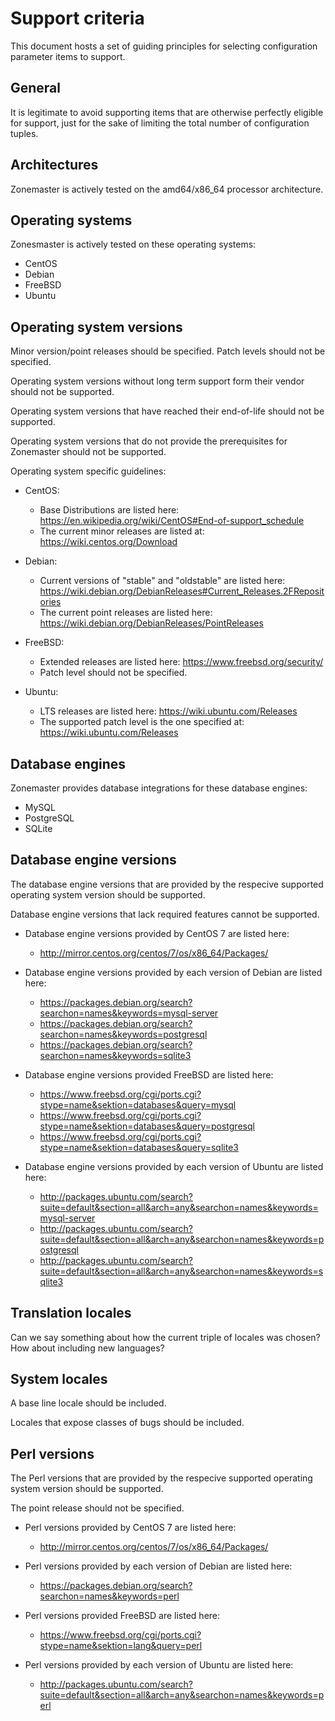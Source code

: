 Support criteria
================
This document hosts a set of guiding principles for selecting configuration
parameter items to support.


## General

It is legitimate to avoid supporting items that are otherwise perfectly eligible
for support, just for the sake of limiting the total number of configuration
tuples.


## Architectures

Zonemaster is actively tested on the amd64/x86_64 processor architecture.


## Operating systems

Zonesmaster is actively tested on these operating systems:

* CentOS
* Debian
* FreeBSD
* Ubuntu


## Operating system versions

Minor version/point releases should be specified. Patch levels should not be specified.

Operating system versions without long term support form their vendor should not be supported.

Operating system versions that have reached their end-of-life should not be supported.

Operating system versions that do not provide the prerequisites for Zonemaster should not be supported.

Operating system specific guidelines:

* CentOS:
  * Base Distributions are listed here:
    https://en.wikipedia.org/wiki/CentOS#End-of-support_schedule
  * The current minor releases are listed at:
    https://wiki.centos.org/Download

* Debian:
  * Current versions of "stable" and "oldstable" are listed here:
    https://wiki.debian.org/DebianReleases#Current_Releases.2FRepositories
  * The current point releases are listed here:
    https://wiki.debian.org/DebianReleases/PointReleases

* FreeBSD:
  * Extended releases are listed here:
    https://www.freebsd.org/security/
  * Patch level should not be specified.

* Ubuntu:
  * LTS releases are listed here:
    https://wiki.ubuntu.com/Releases
  * The supported patch level is the one specified at:
    https://wiki.ubuntu.com/Releases


## Database engines

Zonemaster provides database integrations for these database engines:

* MySQL
* PostgreSQL
* SQLite


## Database engine versions

The database engine versions that are provided by the respecive supported
operating system version should be supported.

Database engine versions that lack required features cannot be supported.

* Database engine versions provided by CentOS 7 are listed here:
  * http://mirror.centos.org/centos/7/os/x86_64/Packages/

* Database engine versions provided by each version of Debian are listed here:
  * https://packages.debian.org/search?searchon=names&keywords=mysql-server
  * https://packages.debian.org/search?searchon=names&keywords=postgresql
  * https://packages.debian.org/search?searchon=names&keywords=sqlite3

* Database engine versions provided FreeBSD are listed here:
  * https://www.freebsd.org/cgi/ports.cgi?stype=name&sektion=databases&query=mysql
  * https://www.freebsd.org/cgi/ports.cgi?stype=name&sektion=databases&query=postgresql
  * https://www.freebsd.org/cgi/ports.cgi?stype=name&sektion=databases&query=sqlite3

* Database engine versions provided by each version of Ubuntu are listed here:
  * http://packages.ubuntu.com/search?suite=default&section=all&arch=any&searchon=names&keywords=mysql-server
  * http://packages.ubuntu.com/search?suite=default&section=all&arch=any&searchon=names&keywords=postgresql
  * http://packages.ubuntu.com/search?suite=default&section=all&arch=any&searchon=names&keywords=sqlite3


## Translation locales

Can we say something about how the current triple of locales was chosen? How
about including new languages?


## System locales

A base line locale should be included.

Locales that expose classes of bugs should be included.


## Perl versions

The Perl versions that are provided by the respecive supported operating system
version should be supported.

The point release should not be specified.

* Perl versions provided by CentOS 7 are listed here:
  * http://mirror.centos.org/centos/7/os/x86_64/Packages/

* Perl versions provided by each version of Debian are listed here:
  * https://packages.debian.org/search?searchon=names&keywords=perl

* Perl versions provided FreeBSD are listed here:
  * https://www.freebsd.org/cgi/ports.cgi?stype=name&sektion=lang&query=perl

* Perl versions provided by each version of Ubuntu are listed here:
  * http://packages.ubuntu.com/search?suite=default&section=all&arch=any&searchon=names&keywords=perl

